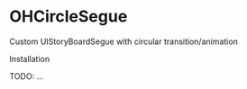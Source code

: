 # OHCircleSegue
Custom UIStoryBoardSegue with circular transition/animation

Installation

TODO: ...
